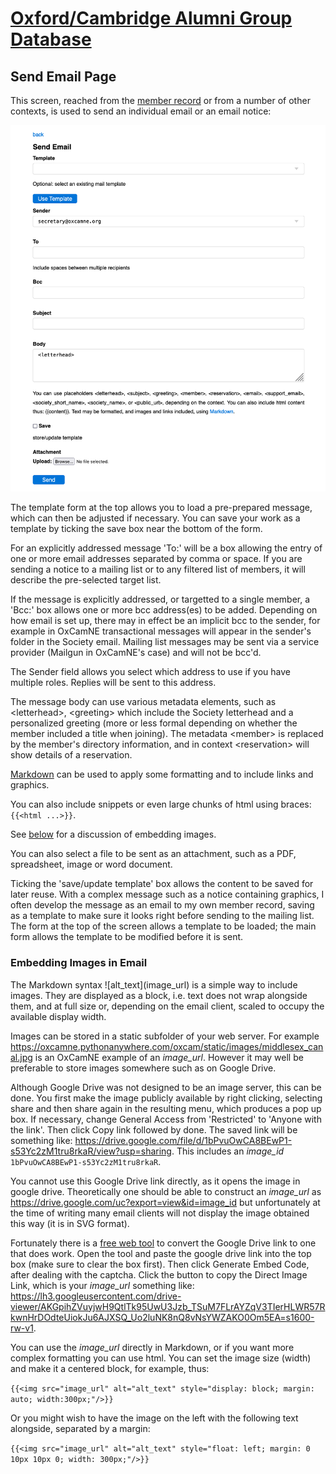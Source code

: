 # [Oxford/Cambridge Alumni Group Database](index.md)

## Send Email Page

This screen, reached from the [member record](./member_record.md) or from a number of other contexts, is used to send an individual email or an email notice:

![send_email](images/send_email.png)

The template form at the top allows you to load a pre-prepared message, which can then be adjusted if necessary. You can save your work as a template by ticking the save box near the bottom of the form.

For an explicitly addressed message 'To:' will be a box allowing the entry of one or more email addresses separated by comma or space. If you are sending a notice to a mailing list or to any filtered list of members, it will describe the pre-selected target list.

If the message is explicitly addressed, or targetted to a single member, a 'Bcc:' box allows one or more bcc address(es) to be added. Depending on how email is set up, there may in effect be an implicit bcc to the sender, for example in OxCamNE transactional messages will appear in the sender's folder in the Society email. Mailing list messages may be sent via a service provider (Mailgun in OxCamNE's case) and will not be bcc'd.

The Sender field allows you select which address to use if you have multiple roles. Replies will be sent to this address.

The message body can use various metadata elements, such as \<letterhead>,  \<greeting> which include the Society letterhead and a personalized greeting (more or less formal depending on whether the member included a title when joining).  The metadata \<member> is replaced by the member's directory information, and in context \<reservation> will show details of a reservation.

[Markdown](https://www.markdownguide.org/basic-syntax/) can  be used to apply some formatting and to include links and graphics.

You can also include snippets or even large chunks of html using braces: `{{<html ...>}}`.

See [below](send_email.md#embedding-images-in-email) for a discussion of embedding images.

You can also select a file to be sent as an attachment, such as a PDF, spreadsheet, image or word document.

Ticking the 'save/update template' box allows the content to be saved for later reuse. With a complex message such as a notice containing graphics, I often develop the message as an email to my own member record, saving as a template to make sure it looks right before sending to the mailing list. The form at the top of the screen allows a template to be loaded; the main form allows the template to be modified before it is sent.

### Embedding Images in Email

The Markdown syntax \!\[alt_text](image_url) is a simple way to include images. They are displayed as a block, i.e. text does not wrap alongside them, and at full size or, depending on the email client, scaled to occupy the available display width.

Images can be stored in a static subfolder of your web server. For example <https://oxcamne.pythonanywhere.com/oxcam/static/images/middlesex_canal.jpg> is an OxCamNE example of an *image_url*. However it may well be preferable to store images somewhere such as on Google Drive.

Although Google Drive was not designed to be an image server, this can be done. You first make the image publicly available by right clicking, selecting share and then share again in the resulting menu, which produces a pop up box. If necessary, change General Access from 'Restricted' to 'Anyone with the link'. Then click Copy link followed by done. The saved link will be something like: <https://drive.google.com/file/d/1bPvuOwCA8BEwP1-s53Yc2zM1tru8rkaR/view?usp=sharing>. This includes an *image_id* `1bPvuOwCA8BEwP1-s53Yc2zM1tru8rkaR`.

You cannot use this Google Drive link directly, as it opens the image in google drive. Theoretically one should be able to construct an *image_url* as <https://drive.google.com/uc?export=view&id=image_id> but unfortunately at the time of writing many email clients will not display the image obtained this way (it is in SVG format).

Fortunately there is a [free web tool](https://www.labnol.org/embed/google/drive/) to convert the Google Drive link to one that does work. Open the tool and paste the google drive link into the top box (make sure to clear the box first). Then click Generate Embed Code, after dealing with the captcha. Click the button to copy the Direct Image Link, which is your *image_url* something like: <https://lh3.googleusercontent.com/drive-viewer/AKGpihZVuyjwH9QtlTk95UwU3Jzb_TSuM7FLrAYZqV3TIerHLWR57RkwnHrDOdteUiokJu6AJXSQ_Uo2luNK8nQ8vNsYWZAKO0Om5EA=s1600-rw-v1>.

You can use the *image_url* directly in Markdown, or if you want more complex formatting you can use html. You can set the image size (width) and make it a centered block, for example, thus:

```{{<img src="image_url" alt="alt_text" style="display: block; margin: auto; width:300px;"/>}}```

Or you might wish to have the image on the left with the following text alongside, separated by a margin:

```{{<img src="image_url" alt="alt_text" style="float: left; margin: 0 10px 10px 0; width: 300px;"/>}}```
